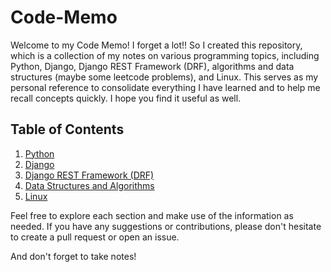 # Code-Memo

Welcome to my Code Memo! I forget a lot!! So I created this repository, which is a collection of my notes on various programming topics, including Python, Django, Django REST Framework (DRF), algorithms and data structures (maybe some leetcode problems), and Linux. This serves as my personal reference to consolidate everything I have learned and to help me recall concepts quickly. I hope you find it useful as well.

## Table of Contents

1. [Python](#python)
2. [Django](#django)
3. [Django REST Framework (DRF)](#django-rest-framework-drf)
4. [Data Structures and Algorithms](#dsa.md)
5. [Linux](#linux)


Feel free to explore each section and make use of the information as needed. If you have any suggestions or contributions, please don't hesitate to create a pull request or open an issue.

And don't forget to take notes!